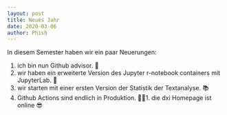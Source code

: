 ```yaml
--- 
layout: post
title: Neues Jahr
date: 2020-03-06
author: Phish
---
```


In diesem Semester haben wir ein paar Neuerungen:

1. ich bin nun Github advisor. 🧐
1. wir haben ein erweiterte Version des Jupyter r-notebook containers mit JupyterLab. 📑
1. wir starten mit einer ersten Version der Statistik der Textanalyse. 📚
1. Github Actions sind endlich in Produktion. 🎉     1. die dxi Homepage ist online 😎